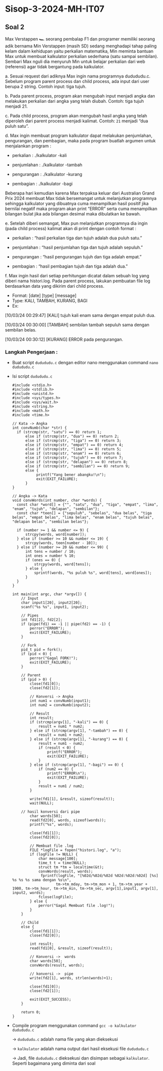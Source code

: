 # Sisop-3-2024-MH-IT07

## Soal 2
Max Verstappen 🏎️ seorang pembalap F1 dan programer memiliki seorang adik bernama Min Verstappen (masih SD) sedang menghadapi tahap paling kelam dalam kehidupan yaitu perkalian matematika, Min meminta bantuan Max untuk membuat kalkulator perkalian sederhana (satu sampai sembilan). Sembari Max nguli dia menyuruh Min untuk belajar perkalian dari web (referensi) agar tidak bergantung pada kalkulator.

a. Sesuai request dari adiknya Max ingin nama programnya dudududu.c. Sebelum program parent process dan child process, ada input dari user berupa 2 string. Contoh input: tiga tujuh.

b. Pada parent process, program akan mengubah input menjadi angka dan melakukan perkalian dari angka yang telah diubah. Contoh: tiga tujuh menjadi 21. 

c. Pada child process, program akan mengubah hasil angka yang telah diperoleh dari parent process menjadi kalimat. Contoh: `21` menjadi “dua puluh satu”.

d. Max ingin membuat program kalkulator dapat melakukan penjumlahan, pengurangan, dan pembagian, maka pada program buatlah argumen untuk menjalankan program :

- perkalian	: ./kalkulator -kali

- penjumlahan	: ./kalkulator -tambah

- pengurangan	: ./kalkulator -kurang

- pembagian	: ./kalkulator -bagi

Beberapa hari kemudian karena Max terpaksa keluar dari Australian Grand Prix 2024 membuat Max tidak bersemangat untuk melanjutkan programnya sehingga kalkulator yang dibuatnya cuma menampilkan hasil positif jika bernilai negatif maka program akan print “ERROR” serta cuma menampilkan bilangan bulat jika ada bilangan desimal maka dibulatkan ke bawah. 

e. Setelah diberi semangat, Max pun melanjutkan programnya dia ingin (pada child process) kalimat akan di print dengan contoh format :

- perkalian	: “hasil perkalian tiga dan tujuh adalah dua puluh satu.”

- penjumlahan	: “hasil penjumlahan tiga dan tujuh adalah sepuluh.”

- pengurangan	: “hasil pengurangan tujuh dan tiga adalah empat.”

- pembagian	: “hasil pembagian tujuh dan tiga adalah dua.”

f. Max ingin hasil dari setiap perhitungan dicatat dalam sebuah log yang diberi nama histori.log. Pada parent process, lakukan pembuatan file log berdasarkan data yang dikirim dari child process.

- Format: [date] [type] [message]
- Type: KALI, TAMBAH, KURANG, BAGI
- Ex:

[10/03/24 00:29:47] [KALI] tujuh kali enam sama dengan empat puluh dua.

[10/03/24 00:30:00] [TAMBAH] sembilan tambah sepuluh sama dengan sembilan belas.

[10/03/24 00:30:12] [KURANG] ERROR pada pengurangan.

### Langkah Pengerjaan : 
- Buat script `dudududu.c` dengan editor nano menggunakan command `nano dudududu.c`
- Isi script `dudududu.c`
  ```
  #include <stdio.h>
  #include <stdlib.h>
  #include <unistd.h>
  #include <sys/types.h>
  #include <sys/wait.h>
  #include <string.h>
  #include <math.h>
  #include <time.h>

  // Kata -> Angka
  int convNumb(char *str) {
    if (strcmp(str, "satu") == 0) return 1;
        else if (strcmp(str, "dua") == 0) return 2;
        else if (strcmp(str, "tiga") == 0) return 3;
        else if (strcmp(str, "empat") == 0) return 4;
        else if (strcmp(str, "lima") == 0) return 5;
        else if (strcmp(str, "enam") == 0) return 6;
        else if (strcmp(str, "tujuh") == 0) return 7;
        else if (strcmp(str, "delapan") == 0) return 8;
        else if (strcmp(str, "sembilan") == 0) return 9;
        else {
             printf("Yang bener abangku!\n");
             exit(EXIT_FAILURE);
        }
  }

  // Angka -> Kata
  void convWords(int number, char *words) {
    const char *word[] = {"", "satu", "dua", "tiga", "empat", "lima", "enam", "tujuh", "delapan", "sembilan"};
    const char *teen[] = {"sepuluh", "sebelas", "dua belas", "tiga belas", "empat belas", "lima belas", "enam belas", "tujuh belas", "delapan belas", "sembilan belas"};

    if (number >= 1 && number <= 9) {
        strcpy(words, word[number]);
    } else if (number >= 10 && number <= 19) {
        strcpy(words, teen[number - 10]);
    } else if (number >= 20 && number <= 99) {
        int tens = number / 10;
        int ones = number % 10;
        if (ones == 0) {
            strcpy(words, word[tens]);
        } else {
            sprintf(words, "%s puluh %s", word[tens], word[ones]);
        }
    }
  }

  int main(int argc, char *argv[]) {
      // Input
      char input1[20], input2[20];
      scanf("%s %s", input1, input2);

      // Pipes
      int fd1[2], fd2[2];
      if (pipe(fd1) == -1 || pipe(fd2) == -1) {
          perror("ERROR");
          exit(EXIT_FAILURE);
      }

      // Fork
      pid_t pid = fork();
      if (pid < 0) {
          perror("Gagal FORK!");
          exit(EXIT_FAILURE);
      }

      // Parent 
      if (pid > 0) {
          close(fd1[0]);
          close(fd2[1]);

          // Konversi -> Angka
          int num1 = convNumb(input1);
          int num2 = convNumb(input2);

          // Result
          int result;
          if (strcmp(argv[1], "-kali") == 0) {
              result = num1 * num2;
          } else if (strcmp(argv[1], "-tambah") == 0) {
              result = num1 + num2;
          } else if (strcmp(argv[1], "-kurang") == 0) {
              result = num1 - num2;
              if (result < 0) {
                  printf("ERROR");
                  exit(EXIT_FAILURE);
              }
          } else if (strcmp(argv[1], "-bagi") == 0) {
              if (num2 == 0) {
                  printf("ERROR\n");
                  exit(EXIT_FAILURE);
              }
              result = num1 / num2;
          }

          write(fd1[1], &result, sizeof(result));
          wait(NULL);

	  // hasil konversi dari pipe
          char words[50];
          read(fd2[0], words, sizeof(words));
          printf("%s", words);

          close(fd1[1]);
          close(fd2[0]);

          // Membuat file .log
          FILE *logFile = fopen("histori.log", "a");
          if (logFile != NULL) {
              char message[100];
              time_t t = time(NULL);
              struct tm *tm = localtime(&t);
              convWords(result, words);
               fprintf(logFile, "[%02d/%02d/%02d %02d:%02d:%02d] [%s] %s %s %s sama dengan %s\n",
                      tm->tm_mday, tm->tm_mon + 1, tm->tm_year + 1900, tm->tm_hour, tm->tm_min, tm->tm_sec, argv[1],input1, argv[1], input2, words);
              fclose(logFile);
          } else {
              perror("Gagal Membuat file .log!");
          }
      }

      // Child
      else {
          close(fd1[1]);
          close(fd2[0]);

          int result;
          read(fd1[0], &result, sizeof(result));

          // Konversi ->  words
          char words[50];
          convWords(result, words);

          // konversi ->  pipe
          write(fd2[1], words, strlen(words)+1);

          close(fd1[0]);
          close(fd2[1]);

          exit(EXIT_SUCCESS);
      }

      return 0;
  }

- Compile program menggunakan command `gcc -o kalkulator dudududu.c`
  
  -> `dudududu.c` adalah nama file yang akan dieksekusi
  
  -> `kalkulator` adalah nama output dari hasil eksekusi file `dudududu.c`
  
  -> Jadi, file `dudududu.c` dieksekusi dan disimpan sebagai `kalkulator`. Seperti bagaimana yang diminta dari soal
